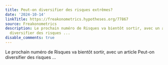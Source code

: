 ```yaml
---
title: Peut-on diversifier des risques extrêmes?
date: '2024-10-14'
linkTitle: https://freakonometrics.hypotheses.org/77867
source: Freakonometrics
description: Le prochain numéro de Risques va bientôt sortir, avec un article Peut-on
  diversifier des risques ...
disable_comments: true
---
```

Le prochain numéro de Risques va bientôt sortir, avec un article Peut-on diversifier des risques ...